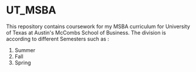 # UT_MSBA

This repository contains coursework for my MSBA curriculum for University of Texas at Austin's McCombs School of Business. The division is according to different Semesters such as : 

1. Summer
2. Fall
3. Spring
